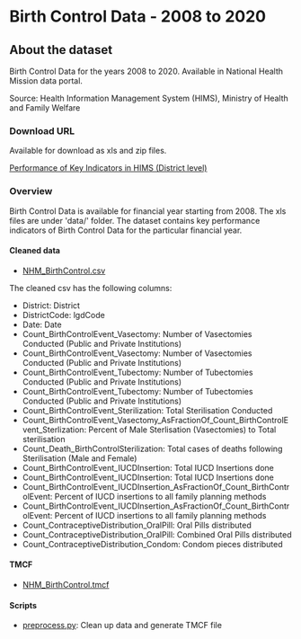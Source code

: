 # Birth Control Data - 2008 to 2020
        
## About the dataset
Birth Control Data for the years 2008 to 2020. Available in National Health Mission data portal.

Source: Health Information Management System (HIMS), Ministry of Health and Family Welfare

### Download URL
Available for download as xls and zip files.

[Performance of Key Indicators in HIMS (District level)](https://nrhm-mis.nic.in/hmisreports/frmstandard_reports.aspx)

### Overview
Birth Control Data is available for financial year starting from 2008. The xls files are under 'data/' folder.
The dataset contains key performance indicators of Birth Control Data for the particular financial year. 

#### Cleaned data
- [NHM_BirthControl.csv](NHM_BirthControl.csv)

The cleaned csv has the following columns:

- District: District
- DistrictCode: lgdCode
- Date: Date
- Count_BirthControlEvent_Vasectomy: Number of Vasectomies Conducted (Public and Private Institutions)
- Count_BirthControlEvent_Vasectomy: Number of Vasectomies Conducted (Public and Private Institutions)
- Count_BirthControlEvent_Tubectomy: Number of Tubectomies Conducted (Public and Private Institutions)
- Count_BirthControlEvent_Tubectomy: Number of Tubectomies Conducted (Public and Private Institutions)
- Count_BirthControlEvent_Sterilization: Total Sterilisation Conducted
- Count_BirthControlEvent_Vasectomy_AsFractionOf_Count_BirthControlEvent_Sterlization: Percent of Male Sterlisation (Vasectomies) to Total sterilisation
- Count_Death_BirthControlSterilization: Total cases of deaths following Sterilisation (Male and Female)
- Count_BirthControlEvent_IUCDInsertion: Total IUCD Insertions done
- Count_BirthControlEvent_IUCDInsertion: Total IUCD Insertions done
- Count_BirthControlEvent_IUCDInsertion_AsFractionOf_Count_BirthControlEvent: Percent of IUCD insertions to all family planning methods
- Count_BirthControlEvent_IUCDInsertion_AsFractionOf_Count_BirthControlEvent: Percent of IUCD insertions to all family planning methods
- Count_ContraceptiveDistribution_OralPill: Oral Pills distributed
- Count_ContraceptiveDistribution_OralPill: Combined Oral Pills distributed
- Count_ContraceptiveDistribution_Condom: Condom pieces distributed

#### TMCF
- [NHM_BirthControl.tmcf](NHM_BirthControl.tmcf)

#### Scripts
- [preprocess.py](preprocess.py): Clean up data and generate TMCF file
        